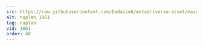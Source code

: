 ```yaml
---
src: https://raw.githubusercontent.com/Dadaism6/metadriverse-asset/main/script-nuplan-output-newcompressed/nuplan_1061.mp4
alt: nuplan_1061
tag: nuplan
vid: 1061
order: 48
---
```

